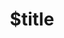 ---
title: $title
second_title: Aspose.Imaging for .NET API 参考
description: $description
type: docs
weight: $weight
url: /zh/net/$ref/
---